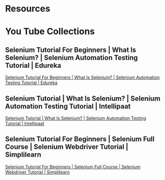 # Resources

# You Tube Collections
## Selenium Tutorial For Beginners | What Is Selenium? | Selenium Automation Testing Tutorial | Edureka

[Selenium Tutorial For Beginners | What Is Selenium? | Selenium Automation Testing Tutorial | Edureka](https://www.youtube.com/watch?v=5FUdrBq-WFo)

## Selenium Tutorial | What Is Selenium? | Selenium Automation Testing Tutorial | Intellipaat

[Selenium Tutorial | What Is Selenium? | Selenium Automation Testing Tutorial | Intellipaat](https://www.youtube.com/watch?v=KuroMweAojE)

## Selenium Tutorial For Beginners | Selenium Full Course | Selenium Webdriver Tutorial | Simplilearn
[Selenium Tutorial For Beginners | Selenium Full Course | Selenium Webdriver Tutorial | Simplilearn](https://www.youtube.com/watch?v=Jdkrj2lDAEY)




